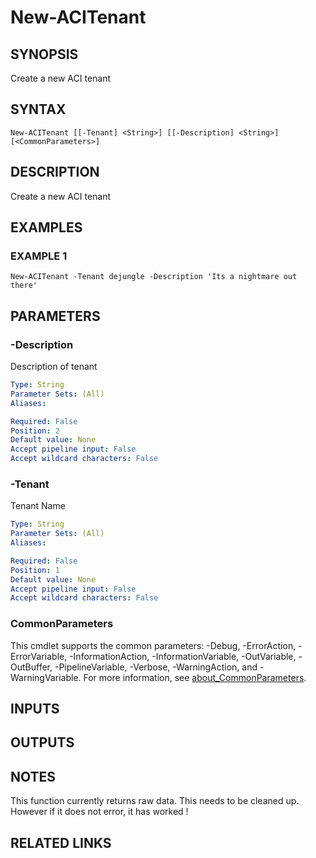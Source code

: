 ﻿---
external help file: ACI-PoSH-help.xml
Module Name: ACI-PoSH
online version:
schema: 2.0.0
---

# New-ACITenant

## SYNOPSIS
Create a new ACI tenant

## SYNTAX

```
New-ACITenant [[-Tenant] <String>] [[-Description] <String>] [<CommonParameters>]
```

## DESCRIPTION
Create a new ACI tenant

## EXAMPLES

### EXAMPLE 1
```
New-ACITenant -Tenant dejungle -Description 'Its a nightmare out there'
```

## PARAMETERS

### -Description
Description of tenant

```yaml
Type: String
Parameter Sets: (All)
Aliases:

Required: False
Position: 2
Default value: None
Accept pipeline input: False
Accept wildcard characters: False
```

### -Tenant
Tenant Name

```yaml
Type: String
Parameter Sets: (All)
Aliases:

Required: False
Position: 1
Default value: None
Accept pipeline input: False
Accept wildcard characters: False
```

### CommonParameters
This cmdlet supports the common parameters: -Debug, -ErrorAction, -ErrorVariable, -InformationAction, -InformationVariable, -OutVariable, -OutBuffer, -PipelineVariable, -Verbose, -WarningAction, and -WarningVariable. For more information, see [about_CommonParameters](http://go.microsoft.com/fwlink/?LinkID=113216).

## INPUTS

## OUTPUTS

## NOTES
This function currently returns raw data. 
This needs to be cleaned up. 
However if it does not error, it has worked !

## RELATED LINKS
